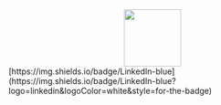<div id="header" align="center">
  <img src="https://media.giphy.com/media/M9gbBd9nbDrOTu1Mqx/giphy.gif" width="100"/>
</div>
[https://img.shields.io/badge/LinkedIn-blue](https://img.shields.io/badge/LinkedIn-blue?logo=linkedin&logoColor=white&style=for-the-badge)
